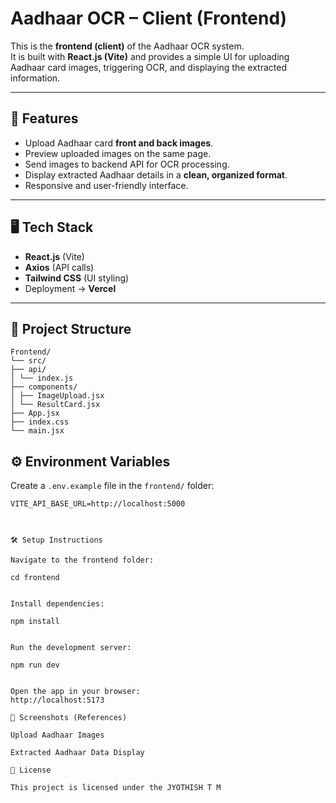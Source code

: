 # Aadhaar OCR – Client (Frontend)

This is the **frontend (client)** of the Aadhaar OCR system.  
It is built with **React.js (Vite)** and provides a simple UI for uploading Aadhaar card images, triggering OCR, and displaying the extracted information.  

---

## 🚀 Features

- Upload Aadhaar card **front and back images**.  
- Preview uploaded images on the same page.  
- Send images to backend API for OCR processing.  
- Display extracted Aadhaar details in a **clean, organized format**.  
- Responsive and user-friendly interface.  

---

## 🖥️ Tech Stack

- **React.js** (Vite)  
- **Axios** (API calls)  
- **Tailwind CSS** (UI styling)  
- Deployment → **Vercel**  

---

## 📂 Project Structure
```
Frontend/
└── src/
├── api/
│ └── index.js
├── components/
│ ├── ImageUpload.jsx
│ └── ResultCard.jsx
├── App.jsx
├── index.css
└── main.jsx
```


## ⚙️ Environment Variables

Create a `.env.example` file in the `frontend/` folder:

```env
VITE_API_BASE_URL=http://localhost:5000



🛠️ Setup Instructions

Navigate to the frontend folder:

cd frontend


Install dependencies:

npm install


Run the development server:

npm run dev


Open the app in your browser:
http://localhost:5173

📸 Screenshots (References)

Upload Aadhaar Images

Extracted Aadhaar Data Display

📄 License

This project is licensed under the JYOTHISH T M
